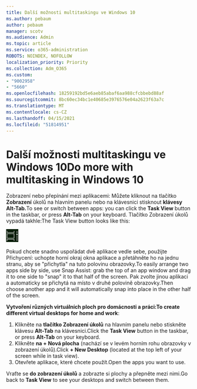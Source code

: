 ```yaml
---
title: Další možnosti multitaskingu ve Windows 10
ms.author: pebaum
author: pebaum
manager: scotv
ms.audience: Admin
ms.topic: article
ms.service: o365-administration
ROBOTS: NOINDEX, NOFOLLOW
localization_priority: Priority
ms.collection: Adm_O365
ms.custom:
- "9002958"
- "5660"
ms.openlocfilehash: 18259192bd5e6aeb85abaf6aa988cfcbbebd88af
ms.sourcegitcommit: 8bc60ec34bc1e40685e3976576e04a2623f63a7c
ms.translationtype: MT
ms.contentlocale: cs-CZ
ms.lasthandoff: 04/15/2021
ms.locfileid: "51814951"
---
```

# <a name="do-more-with-multitasking-in-windows-10"></a><span data-ttu-id="eaea9-102">Další možnosti multitaskingu ve Windows 10</span><span class="sxs-lookup"><span data-stu-id="eaea9-102">Do more with multitasking in Windows 10</span></span>

<span data-ttu-id="eaea9-103">Zobrazení nebo přepínání mezi aplikacemi: Můžete kliknout na tlačítko **Zobrazení** úkolů na hlavním panelu nebo na klávesnici stisknout **klávesy Alt-Tab.**</span><span class="sxs-lookup"><span data-stu-id="eaea9-103">To see or switch between apps: you can click the **Task View** button in the taskbar, or press **Alt-Tab** on your keyboard.</span></span> <span data-ttu-id="eaea9-104">Tlačítko Zobrazení úkolů vypadá takhle:</span><span class="sxs-lookup"><span data-stu-id="eaea9-104">The Task View button looks like this:</span></span>

![Tlačítko Zobrazení úkolů](media/task-view.png)

<span data-ttu-id="eaea9-106">Pokud chcete snadno uspořádat dvě aplikace vedle sebe, použijte Přichycení: uchopte horní okraj okna aplikace a přetáhněte ho na jednu stranu, aby se "přichytla" na tuto polovinu obrazovky.</span><span class="sxs-lookup"><span data-stu-id="eaea9-106">To easily arrange two apps side by side, use Snap Assist: grab the top of an app window and drag it to one side to "snap" it to that half of the screen.</span></span> <span data-ttu-id="eaea9-107">Pak zvolte jinou aplikaci a automaticky se přichytá na místo v druhé polovině obrazovky.</span><span class="sxs-lookup"><span data-stu-id="eaea9-107">Then choose another app and it will automatically snap into place in the other half of the screen.</span></span>

<span data-ttu-id="eaea9-108">**Vytvoření různých virtuálních ploch pro domácnosti a práci:**</span><span class="sxs-lookup"><span data-stu-id="eaea9-108">**To create different virtual desktops for home and work**:</span></span>

1. <span data-ttu-id="eaea9-109">Klikněte na **tlačítko Zobrazení úkolů** na hlavním panelu nebo stiskněte klávesu **Alt-Tab** na klávesnici.</span><span class="sxs-lookup"><span data-stu-id="eaea9-109">Click the **Task View** button in the taskbar, or press **Alt-Tab** on your keyboard.</span></span>
2. <span data-ttu-id="eaea9-110">Klikněte **na + Nová plocha** (nachází se v levém horním rohu obrazovky v zobrazení úkolů).</span><span class="sxs-lookup"><span data-stu-id="eaea9-110">Click **+ New Desktop** (located at the top left of your screen while in task view).</span></span>
3. <span data-ttu-id="eaea9-111">Otevřete aplikace, které chcete použít.</span><span class="sxs-lookup"><span data-stu-id="eaea9-111">Open the apps you want to use.</span></span> 

<span data-ttu-id="eaea9-112">Vraťte se **do zobrazení úkolů** a zobrazte si plochy a přepněte mezi nimi.</span><span class="sxs-lookup"><span data-stu-id="eaea9-112">Go back to **Task View** to see your desktops and switch between them.</span></span>
